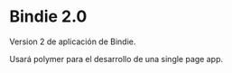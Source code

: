 # Bindie 2.0

Version 2 de aplicación de Bindie.

Usará polymer para el desarrollo de una single page app.